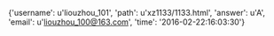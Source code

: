 {'username': u'liouzhou_101', 'path': u'xz1133/1133.html', 'answer': u'A', 'email': u'liouzhou_100@163.com', 'time': '2016-02-22:16:03:30'}